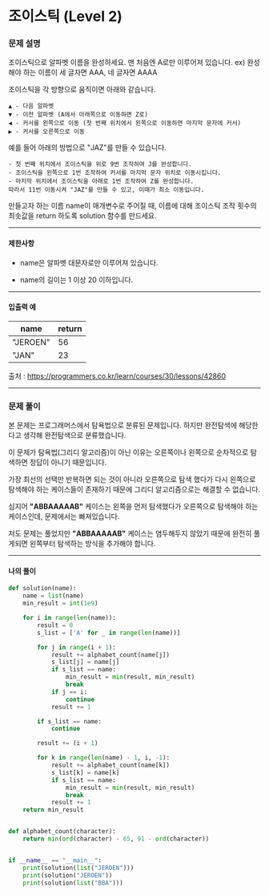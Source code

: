 # 조이스틱 (Level 2)

### 문제 설명

조이스틱으로 알파벳 이름을 완성하세요. 맨 처음엔 A로만 이루어져 있습니다.
ex) 완성해야 하는 이름이 세 글자면 AAA, 네 글자면 AAAA

조이스틱을 각 방향으로 움직이면 아래와 같습니다.

~~~
▲ - 다음 알파벳
▼ - 이전 알파벳 (A에서 아래쪽으로 이동하면 Z로)
◀ - 커서를 왼쪽으로 이동 (첫 번째 위치에서 왼쪽으로 이동하면 마지막 문자에 커서)
▶ - 커서를 오른쪽으로 이동
~~~

예를 들어 아래의 방법으로 "JAZ"를 만들 수 있습니다.

~~~
- 첫 번째 위치에서 조이스틱을 위로 9번 조작하여 J를 완성합니다.
- 조이스틱을 왼쪽으로 1번 조작하여 커서를 마지막 문자 위치로 이동시킵니다.
- 마지막 위치에서 조이스틱을 아래로 1번 조작하여 Z를 완성합니다.
따라서 11번 이동시켜 "JAZ"를 만들 수 있고, 이때가 최소 이동입니다.
~~~

만들고자 하는 이름 name이 매개변수로 주어질 때, 이름에 대해 조이스틱 조작 횟수의 최솟값을 return 하도록 solution 함수를 만드세요.

---

#### 제한사항

* name은 알파벳 대문자로만 이루어져 있습니다.

* name의 길이는 1 이상 20 이하입니다.

---

#### 입출력 예

|name|	return|
|-|-|
|"JEROEN"|	56|
|"JAN"|	23|

출처 : https://programmers.co.kr/learn/courses/30/lessons/42860

---

### 문제 풀이

본 문제는 프로그래머스에서 탐욕법으로 분류된 문제입니다. 하지만 완전탐색에 해당한다고 생각해 완전탐색으로 분류했습니다.

이 문제가 탐욕법(그리디 알고리즘)이 아닌 이유는 오른쪽이나 왼쪽으로 순차적으로 탐색하면 정답이 아니기 때문입니다.

가장 최선의 선택만 반복하면 되는 것이 아니라 오른쪽으로 탐색 했다가 다시 왼쪽으로 탐색해야 하는 케이스들이 존재하기 때문에 그리디 알고리즘으로는 해결할 수 없습니다.

심지어 **"ABBAAAAAB"** 케이스는 왼쪽을 먼저 탐색했다가 오른쪽으로 탐색해야 하는 케이스인데, 문제에서는 빠져있습니다.

저도 문제는 풀었지만 **"ABBAAAAAB"** 케이스는 염두해두지 않았기 때문에 완전히 풀게되면 왼쪽부터 탐색하는 방식을 추가해야 합니다.

---

#### 나의 풀이

~~~python
def solution(name):
    name = list(name)
    min_result = int(1e9)

    for i in range(len(name)):
        result = 0
        s_list = ['A' for _ in range(len(name))]

        for j in range(i + 1):
            result += alphabet_count(name[j])
            s_list[j] = name[j]
            if s_list == name:
                min_result = min(result, min_result)
                break
            if j == i:
                continue
            result += 1

        if s_list == name:
            continue

        result += (i + 1)

        for k in range(len(name) - 1, i, -1):
            result += alphabet_count(name[k])
            s_list[k] = name[k]
            if s_list == name:
                min_result = min(result, min_result)
                break
            result += 1
    return min_result


def alphabet_count(character):
    return min(ord(character) - 65, 91 - ord(character))


if __name__ == "__main__":
    print(solution(list("JEROEN")))
    print(solution("JEROEN"))
    print(solution(list("BBA")))
~~~
